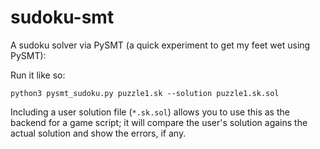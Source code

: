 # sudoku-smt

A sudoku solver via PySMT (a quick experiment to get my feet wet using PySMT):

Run it like so:

    python3 pysmt_sudoku.py puzzle1.sk --solution puzzle1.sk.sol

Including a user solution file (`*.sk.sol`) allows you to use this as the backend for a game
script; it will compare the user's solution agains the actual solution and show the errors,
if any.
